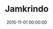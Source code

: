 ---
layout: inner
position: left
title: 'Jamkrindo'
lead_text: "Jamkrindo's web-based core application."
tags: ['MS SQL Server', 'PHP', 'Javascript', 'HTML, CSS']
featured_image: ['/img/posts/jamkrindo.png']
date: 2015-11-01 00:00:00
categories: ['Web']
project_link: ''
button_icon: ''
button_text: ''
order: 8
visible: 1
company: 'Aditya Arta Abadi, PT'
---